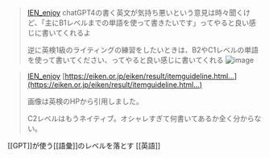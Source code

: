 
> [IEN_enjoy](https://twitter.com/IEN_enjoy/status/1722060038762627502/photo/1) chatGPT4の書く英文が気持ち悪いという意見は時々聞くけど、「主にB1レベルまでの単語を使って書きたいです」ってやると良い感じに書いてくれるよ
>
>  逆に英検1級のライティングの練習をしたいときは、B2やC1レベルの単語を使って書いてください、ってやると良い感じに書いてくれる
>  ![image](https://pbs.twimg.com/media/F-X75GgbAAAEwyI?format=jpg&name=medium#.png)

> [IEN_enjoy](https://twitter.com/IEN_enjoy/status/1722060750493995232) [https://eiken.or.jp/eiken/result/itemguideline.html…](https://eiken.or.jp/eiken/result/itemguideline.html…)
>
>  画像は英検のHPから引用しました。
>
>  C2レベルはもうネイティブ。オシャレすぎて何書いてあるか全く分からない。

[[GPT]]が使う[[語彙]]のレベルを落とす
[[英語]]
